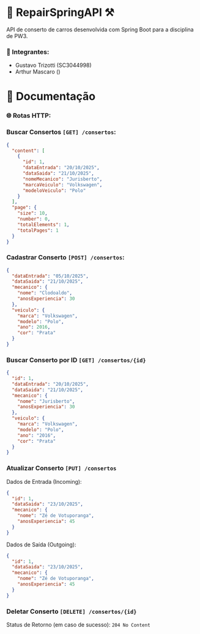 # 🚗 RepairSpringAPI ⚒️
API de conserto de carros desenvolvida com Spring Boot para a disciplina de PW3.
### 👥 Integrantes:
- Gustavo Trizotti (SC3044998)
- Arthur Mascaro ()
  
# 📄 Documentação
### 🌐 Rotas HTTP: 
### Buscar Consertos `[GET] /consertos`:
```json
{
  "content": [
    {
      "id": 1,
      "dataEntrada": "20/10/2025",
      "dataSaida": "21/10/2025",
      "nomeMecanico": "Jurisberto",
      "marcaVeiculo": "Volkswagen",
      "modeloVeiculo": "Polo"
    }
  ],
  "page": {
    "size": 10,
    "number": 0,
    "totalElements": 1,
    "totalPages": 1
  }
}
```
### Cadastrar Conserto `[POST] /consertos`:
```json
{
  "dataEntrada": "05/10/2025",
  "dataSaida": "21/10/2025",
  "mecanico": {
    "nome": "Clodoaldo",
    "anosExperiencia": 30
  },
  "veiculo": {
    "marca": "Volkswagen",
    "modelo": "Polo",
    "ano": 2016,
    "cor": "Prata"
  }
}
```
### Buscar Conserto por ID `[GET] /consertos/{id}`
```json
{
  "id": 1,
  "dataEntrada": "20/10/2025",
  "dataSaida": "21/10/2025",
  "mecanico": {
    "nome": "Jurisberto",
    "anosExperiencia": 30
  },
  "veiculo": {
    "marca": "Volkswagen",
    "modelo": "Polo",
    "ano": "2016",
    "cor": "Prata"
  }
}
```
### Atualizar Conserto `[PUT] /consertos`
Dados de Entrada (Incoming):
```json
{
  "id": 1,
  "dataSaida": "23/10/2025",
  "mecanico": {
    "nome": "Zé de Votuporanga",
    "anosExperiencia": 45
  }
}
```
Dados de Saída (Outgoing):
```json
{
  "id": 1,
  "dataSaida": "23/10/2025",
  "mecanico": {
    "nome": "Zé de Votuporanga",
    "anosExperiencia": 45
  }
}
```
### Deletar Conserto `[DELETE] /consertos/{id}`
Status de Retorno (em caso de sucesso):
`204 No Content`
